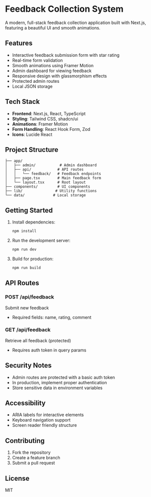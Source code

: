 # Feedback Collection System

A modern, full-stack feedback collection application built with Next.js, featuring a beautiful UI and smooth animations.

## Features

- Interactive feedback submission form with star rating
- Real-time form validation
- Smooth animations using Framer Motion
- Admin dashboard for viewing feedback
- Responsive design with glassmorphism effects
- Protected admin routes
- Local JSON storage

## Tech Stack

- **Frontend**: Next.js, React, TypeScript
- **Styling**: Tailwind CSS, shadcn/ui
- **Animations**: Framer Motion
- **Form Handling**: React Hook Form, Zod
- **Icons**: Lucide React

## Project Structure

```
├── app/
│   ├── admin/           # Admin dashboard
│   ├── api/            # API routes
│   │   └── feedback/   # Feedback endpoints
│   ├── page.tsx        # Main feedback form
│   └── layout.tsx      # Root layout
├── components/         # UI components
├── lib/               # Utility functions
└── data/             # Local storage
```

## Getting Started

1. Install dependencies:
   ```bash
   npm install
   ```

2. Run the development server:
   ```bash
   npm run dev
   ```

3. Build for production:
   ```bash
   npm run build
   ```

## API Routes

### POST /api/feedback
Submit new feedback
- Required fields: name, rating, comment

### GET /api/feedback
Retrieve all feedback (protected)
- Requires auth token in query params

## Security Notes

- Admin routes are protected with a basic auth token
- In production, implement proper authentication
- Store sensitive data in environment variables

## Accessibility

- ARIA labels for interactive elements
- Keyboard navigation support
- Screen reader friendly structure

## Contributing

1. Fork the repository
2. Create a feature branch
3. Submit a pull request

## License

MIT